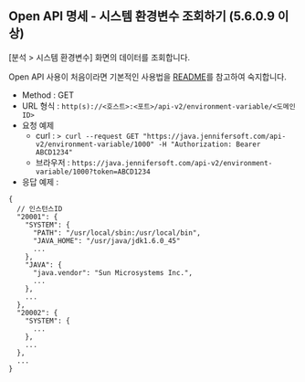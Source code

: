 ## Open API 명세 - 시스템 환경변수 조회하기 (5.6.0.9 이상)

[분석 > 시스템 환경변수] 화면의 데이터를 조회합니다.

Open API 사용이 처음이라면 기본적인 사용법을 [README](/README.md)를 참고하여 숙지합니다.

- Method : GET
- URL 형식 : `http(s)://<호스트>:<포트>/api-v2/environment-variable/<도메인ID>`
- 요청 예제
  - curl : `> curl --request GET "https://java.jennifersoft.com/api-v2/environment-variable/1000" -H "Authorization: Bearer ABCD1234"`
  - 브라우저 : `https://java.jennifersoft.com/api-v2/environment-variable/1000?token=ABCD1234`
- 응답 예제 : 
```
{
  // 인스턴스ID
  "20001": {    
    "SYSTEM": {
      "PATH": "/usr/local/sbin:/usr/local/bin",
      "JAVA_HOME": "/usr/java/jdk1.6.0_45"
      ...
    },
    "JAVA": {
      "java.vendor": "Sun Microsystems Inc.",
      ...
    },
    ...
  },
  "20002": {
    "SYSTEM": {
      ...
    },
    ...
  },
  ...
}
```

